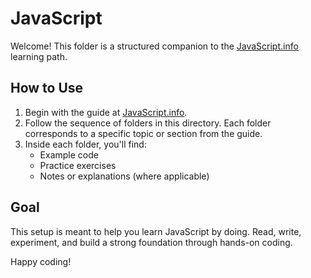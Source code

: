 # JavaScript 

Welcome! This folder is a structured companion to the [JavaScript.info](https://javascript.info/getting-started) learning path.

## How to Use

1. Begin with the guide at [JavaScript.info](https://javascript.info/getting-started).
2. Follow the sequence of folders in this directory. Each folder corresponds to a specific topic or section from the guide.
3. Inside each folder, you'll find:
   - Example code
   - Practice exercises
   - Notes or explanations (where applicable)

## Goal

This setup is meant to help you learn JavaScript by doing. Read, write, experiment, and build a strong foundation through hands-on coding.

Happy coding!
